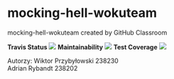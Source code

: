 # mocking-hell-wokuteam
mocking-hell-wokuteam created by GitHub Classroom

<tr>
<td> <b>Travis Status</b> </td>
<td> <a href="https://travis-ci.org/my-rspec/mocking-hell-wokuteam"> <img src="https://travis-ci.org/my-rspec/mocking-hell-wokuteam.svg?branch=master"></a> </td>
</tr>

<tr><td> <b>Maintainability</b> </td>
<td> <a href="https://codeclimate.com/github/my-rspec/mocking-hell-wokuteam/maintainability"> <img src="https://api.codeclimate.com/v1/badges/9dbd04fdfe072b95d34b/maintainability"></a> </td>
</tr>  

<tr><td> <b>Test Coverage</b> </td>
<td>  <a href="https://codeclimate.com/github/my-rspec/mocking-hell-wokuteam/test_coverage"> <img src="https://api.codeclimate.com/v1/badges/9dbd04fdfe072b95d34b/test_coverage"></a></td></tr>
</table>


Autorzy:
Wiktor Przybyłowski 238230  
Adrian Rybandt 238202
